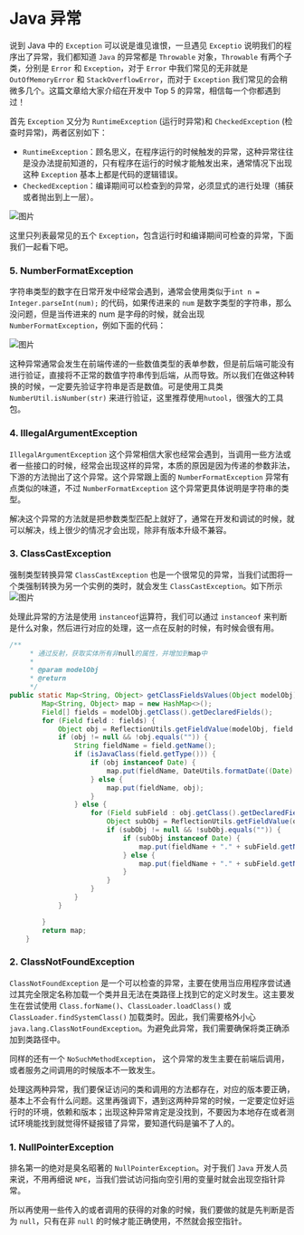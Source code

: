 # Java 异常

说到 Java 中的 `Exception` 可以说是谁见谁恨，一旦遇见 `Exceptio` 说明我们的程序出了异常，我们都知道 `Java` 的异常都是 `Throwable` 对象，`Throwable` 有两个子类，分别是 `Error` 和 `Exception`，对于 `Error` 中我们常见的无非就是 `OutOfMemoryError` 和 `StackOverflowError`，而对于 `Exception` 我们常见的会稍微多几个。这篇文章给大家介绍在开发中 Top 5 的异常，相信每一个你都遇到过！

首先 `Exception` 又分为 `RuntimeException` (运行时异常)和 `CheckedException` (检查时异常)，两者区别如下：

- `RuntimeException`：顾名思义，在程序运行的时候触发的异常，这种异常往往是没办法提前知道的，只有程序在运行的时候才能触发出来，通常情况下出现这种 `Exception` 基本上都是代码的逻辑错误。
- `CheckedException`：编译期间可以检查到的异常，必须显式的进行处理（捕获或者抛出到上一层）。

![图片](https://s2.loli.net/2022/04/04/U9Z1aXz8CoFmqef.png)

这里只列表最常见的五个 `Exception`，包含运行时和编译期间可检查的异常，下面我们一起看下吧。

### 5. NumberFormatException

字符串类型的数字在日常开发中经常会遇到，通常会使用类似于`int n = Integer.parseInt(num);` 的代码，如果传进来的 `num` 是数字类型的字符串，那么没问题，但是当传进来的 num 是字母的时候，就会出现 `NumberFormatException`，例如下面的代码：

![图片](https://s2.loli.net/2022/04/04/vTVWUh6p3aK4X9c.png)

这种异常通常会发生在前端传递的一些数值类型的表单参数，但是前后端可能没有进行验证，直接将不正常的数值字符串传到后端，从而导致。所以我们在做这种转换的时候，一定要先验证字符串是否是数值。可是使用工具类`NumberUtil.isNumber(str)` 来进行验证，这里推荐使用`hutool`，很强大的工具包。

### 4. IllegalArgumentException

`IllegalArgumentException` 这个异常相信大家也经常会遇到，当调用一些方法或者一些接口的时候，经常会出现这样的异常，本质的原因是因为传递的参数非法，下游的方法抛出了这个异常。这个异常跟上面的 `NumberFormatException` 异常有点类似的味道，不过 `NumberFormatException` 这个异常更具体说明是字符串的类型。

解决这个异常的方法就是把参数类型匹配上就好了，通常在开发和调试的时候，就可以解决，线上很少的情况才会出现，除非有版本升级不兼容。

### 3. ClassCastException

强制类型转换异常 `ClassCastException` 也是一个很常见的异常，当我们试图将一个类强制转换为另一个实例的类时，就会发生 `ClassCastException`。如下所示![图片](https://s2.loli.net/2022/04/04/HUv3OTZQKqCEYP9.png)

处理此异常的方法是使用 `instanceof`运算符，我们可以通过 `instanceof` 来判断是什么对象，然后进行对应的处理，这一点在反射的时候，有时候会很有用。

```java
/**
     * 通过反射，获取实体所有非null的属性，并增加到map中
     *
     * @param modelObj
     * @return
     */
public static Map<String, Object> getClassFieldsValues(Object modelObj) {
        Map<String, Object> map = new HashMap<>();
        Field[] fields = modelObj.getClass().getDeclaredFields();
        for (Field field : fields) {
            Object obj = ReflectionUtils.getFieldValue(modelObj, field.getName());
            if (obj != null && !obj.equals("")) {
                String fieldName = field.getName();
                if (isJavaClass(field.getType())) {
                    if (obj instanceof Date) {
                        map.put(fieldName, DateUtils.formatDate((Date) obj, "yyyy-MM-dd HH:mm:ss"));
                    } else {
                        map.put(fieldName, obj);
                    }
                } else {
                    for (Field subField : obj.getClass().getDeclaredFields()) {
                        Object subObj = ReflectionUtils.getFieldValue(obj, subField.getName());
                        if (subObj != null && !subObj.equals("")) {
                            if (subObj instanceof Date) {
                                map.put(fieldName + "." + subField.getName(), DateUtils.formatDate((Date) subObj, "yyyy-MM-dd HH:mm:ss"));
                            } else {
                                map.put(fieldName + "." + subField.getName(), subObj);
                            }
                        }
                    }
                }
            }

        }
        return map;
    }
```

### 2. ClassNotFoundException

`ClassNotFoundException` 是一个可以检查的异常，主要在使用当应用程序尝试通过其完全限定名称加载一个类并且无法在类路径上找到它的定义时发生。这主要发生在尝试使用 `Class.forName()`、`ClassLoader.loadClass()` 或 `ClassLoader.findSystemClass()` 加载类时。因此，我们需要格外小心 `java.lang.ClassNotFoundException`。为避免此异常，我们需要确保将类正确添加到类路径中。

同样的还有一个 `NoSuchMethodException`， 这个异常的发生主要在前端后调用，或者服务之间调用的时候版本不一致发生。

处理这两种异常，我们要保证访问的类和调用的方法都存在，对应的版本要正确，基本上不会有什么问题。这里再强调下，遇到这两种异常的时候，一定要定位好运行时的环境，依赖和版本；出现这种异常肯定是没找到，不要因为本地存在或者测试环境能找到就觉得怀疑报错了异常，要知道代码是骗不了人的。

### 1. NullPointerException

排名第一的绝对是臭名昭著的 `NullPointerException`。对于我们 `Java` 开发人员来说，不用再细说 `NPE`，当我们尝试访问指向空引用的变量时就会出现空指针异常。

所以再使用一些传入的或者调用的获得的对象的时候，我们要做的就是先判断是否为 `null`，只有在非 `null` 的时候才能正确使用，不然就会报空指针。